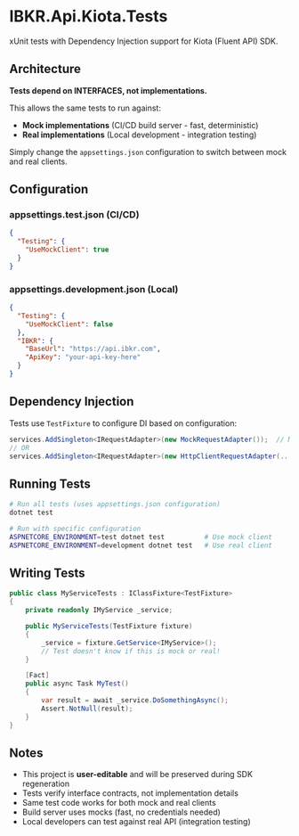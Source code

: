 # IBKR.Api.Kiota.Tests

xUnit tests with Dependency Injection support for Kiota (Fluent API) SDK.

## Architecture

**Tests depend on INTERFACES, not implementations.**

This allows the same tests to run against:
- **Mock implementations** (CI/CD build server - fast, deterministic)
- **Real implementations** (Local development - integration testing)

Simply change the `appsettings.json` configuration to switch between mock and real clients.

## Configuration

### appsettings.test.json (CI/CD)
```json
{
  "Testing": {
    "UseMockClient": true
  }
}
```

### appsettings.development.json (Local)
```json
{
  "Testing": {
    "UseMockClient": false
  },
  "IBKR": {
    "BaseUrl": "https://api.ibkr.com",
    "ApiKey": "your-api-key-here"
  }
}
```

## Dependency Injection

Tests use `TestFixture` to configure DI based on configuration:

```csharp
services.AddSingleton<IRequestAdapter>(new MockRequestAdapter());  // Mock for CI/CD
// OR
services.AddSingleton<IRequestAdapter>(new HttpClientRequestAdapter(...)); // Real for local testing
```

## Running Tests

```bash
# Run all tests (uses appsettings.json configuration)
dotnet test

# Run with specific configuration
ASPNETCORE_ENVIRONMENT=test dotnet test          # Use mock client
ASPNETCORE_ENVIRONMENT=development dotnet test   # Use real client
```

## Writing Tests

```csharp
public class MyServiceTests : IClassFixture<TestFixture>
{
    private readonly IMyService _service;

    public MyServiceTests(TestFixture fixture)
    {
        _service = fixture.GetService<IMyService>();
        // Test doesn't know if this is mock or real!
    }

    [Fact]
    public async Task MyTest()
    {
        var result = await _service.DoSomethingAsync();
        Assert.NotNull(result);
    }
}
```

## Notes

- This project is **user-editable** and will be preserved during SDK regeneration
- Tests verify interface contracts, not implementation details
- Same test code works for both mock and real clients
- Build server uses mocks (fast, no credentials needed)
- Local developers can test against real API (integration testing)
